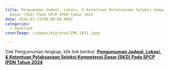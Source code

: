 ```yaml
---
title: Pengumuman Jadwal, Lokasi, & Ketentuan Pelaksanaan Seleksi Kompetensi
  Dasar (SKD) Pada SPCP IPDN Tahun 2024
date: 2024-07-13T00:00:00.000Z
categories:
  - download
coverImage: /images/migrated/IMG_2631.jpeg

---
```


Cek Pengumuman lengkap, klik link berikut :**[Pengumuman Jadwal, Lokasi, & Ketentuan Pelaksanaan Seleksi Kompetensi Dasar (SKD) Pada SPCP IPDN Tahun 2024](https://bkd.nttprov.go.id/web/wp-content/uploads/2024/07/Jadwal-Lokasi-Ketentuan-Pelaksanaan-Seleksi-Kompetensi-Dasar-SKD-Pada-SPCP-IPDN-Tahun-2024.pdf)**
